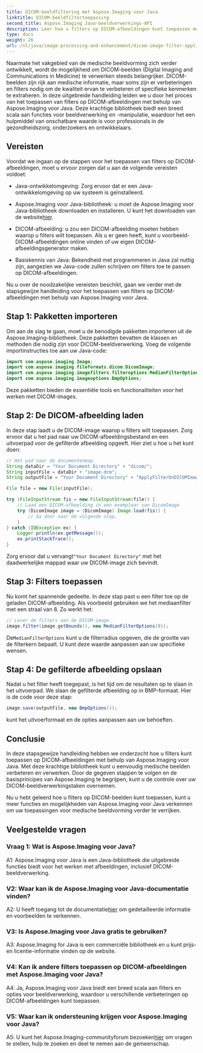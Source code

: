 ```yaml
---
title: DICOM-beeldfiltering met Aspose.Imaging voor Java
linktitle: DICOM-beeldfiltertoepassing
second_title: Aspose.Imaging Java-beeldverwerkings-API
description: Leer hoe u filters op DICOM-afbeeldingen kunt toepassen met Aspose.Imaging voor Java. Verbeter eenvoudig medische beeldvorming.
type: docs
weight: 26
url: /nl/java/image-processing-and-enhancement/dicom-image-filter-application/
---
```

Naarmate het vakgebied van de medische beeldvorming zich verder ontwikkelt, wordt de mogelijkheid om DICOM-beelden (Digital Imaging and Communications in Medicine) te verwerken steeds belangrijker. DICOM-beelden zijn rijk aan medische informatie, maar soms zijn er verbeteringen en filters nodig om de kwaliteit ervan te verbeteren of specifieke kenmerken te extraheren. In deze uitgebreide handleiding leiden we u door het proces van het toepassen van filters op DICOM-afbeeldingen met behulp van Aspose.Imaging voor Java. Deze krachtige bibliotheek biedt een breed scala aan functies voor beeldverwerking en -manipulatie, waardoor het een hulpmiddel van onschatbare waarde is voor professionals in de gezondheidszorg, onderzoekers en ontwikkelaars.

## Vereisten

Voordat we ingaan op de stappen voor het toepassen van filters op DICOM-afbeeldingen, moet u ervoor zorgen dat u aan de volgende vereisten voldoet:

- Java-ontwikkelomgeving: Zorg ervoor dat er een Java-ontwikkelomgeving op uw systeem is geïnstalleerd.

-  Aspose.Imaging voor Java-bibliotheek: u moet de Aspose.Imaging voor Java-bibliotheek downloaden en installeren. U kunt het downloaden van de website[hier](https://releases.aspose.com/imaging/java/).

- DICOM-afbeelding: u zou een DICOM-afbeelding moeten hebben waarop u filters wilt toepassen. Als u er geen heeft, kunt u voorbeeld-DICOM-afbeeldingen online vinden of uw eigen DICOM-afbeeldingsgenerator maken.

- Basiskennis van Java: Bekendheid met programmeren in Java zal nuttig zijn, aangezien we Java-code zullen schrijven om filters toe te passen op DICOM-afbeeldingen.

Nu u over de noodzakelijke vereisten beschikt, gaan we verder met de stapsgewijze handleiding voor het toepassen van filters op DICOM-afbeeldingen met behulp van Aspose.Imaging voor Java.

## Stap 1: Pakketten importeren

Om aan de slag te gaan, moet u de benodigde pakketten importeren uit de Aspose.Imaging-bibliotheek. Deze pakketten bevatten de klassen en methoden die nodig zijn voor DICOM-beeldverwerking. Voeg de volgende importinstructies toe aan uw Java-code:

```java
import com.aspose.imaging.Image;
import com.aspose.imaging.fileformats.dicom.DicomImage;
import com.aspose.imaging.imagefilters.filteroptions.MedianFilterOptions;
import com.aspose.imaging.imageoptions.BmpOptions;
```

Deze pakketten bieden de essentiële tools en functionaliteiten voor het werken met DICOM-images.

## Stap 2: De DICOM-afbeelding laden

In deze stap laadt u de DICOM-image waarop u filters wilt toepassen. Zorg ervoor dat u het pad naar uw DICOM-afbeeldingsbestand en een uitvoerpad voor de gefilterde afbeelding opgeeft. Hier ziet u hoe u het kunt doen:

```java
// Het pad naar de documentenmap.
String dataDir = "Your Document Directory" + "dicom/";
String inputFile = dataDir + "image.dcm";
String outputFile = "Your Document Directory" + "ApplyFilterOnDICOMImage_out.bmp";

File file = new File(inputFile);

try (FileInputStream fis = new FileInputStream(file)) {
    // Laad een DICOM-afbeelding in een exemplaar van DicomImage
    try (DicomImage image = (DicomImage) Image.load(fis)) {
        // Ga door naar de volgende stap.
    }
} catch (IOException ex) {
    Logger.println(ex.getMessage());
    ex.printStackTrace();
}
```

 Zorg ervoor dat u vervangt`"Your Document Directory"` met het daadwerkelijke mappad waar uw DICOM-image zich bevindt.

## Stap 3: Filters toepassen

Nu komt het spannende gedeelte. In deze stap past u een filter toe op de geladen DICOM-afbeelding. Als voorbeeld gebruiken we het mediaanfilter met een straal van 8. Zo werkt het:

```java
// Lever de filters aan de DICOM-image.
image.filter(image.getBounds(), new MedianFilterOptions(8));
```

 De`MedianFilterOptions` kunt u de filterradius opgeven, die de grootte van de filterkern bepaalt. U kunt deze waarde aanpassen aan uw specifieke wensen.

## Stap 4: De gefilterde afbeelding opslaan

Nadat u het filter heeft toegepast, is het tijd om de resultaten op te slaan in het uitvoerpad. We slaan de gefilterde afbeelding op in BMP-formaat. Hier is de code voor deze stap:

```java
image.save(outputFile, new BmpOptions());
```

kunt het uitvoerformaat en de opties aanpassen aan uw behoeften.

## Conclusie

In deze stapsgewijze handleiding hebben we onderzocht hoe u filters kunt toepassen op DICOM-afbeeldingen met behulp van Aspose.Imaging voor Java. Met deze krachtige bibliotheek kunt u eenvoudig medische beelden verbeteren en verwerken. Door de gegeven stappen te volgen en de basisprincipes van Aspose.Imaging te begrijpen, kunt u de controle over uw DICOM-beeldverwerkingstaken overnemen.

Nu u hebt geleerd hoe u filters op DICOM-beelden kunt toepassen, kunt u meer functies en mogelijkheden van Aspose.Imaging voor Java verkennen om uw toepassingen voor medische beeldvorming verder te verrijken.

## Veelgestelde vragen

### Vraag 1: Wat is Aspose.Imaging voor Java?

A1: Aspose.Imaging voor Java is een Java-bibliotheek die uitgebreide functies biedt voor het werken met afbeeldingen, inclusief DICOM-beeldverwerking.

### V2: Waar kan ik de Aspose.Imaging voor Java-documentatie vinden?

 A2: U heeft toegang tot de documentatie[hier](https://reference.aspose.com/imaging/java/) om gedetailleerde informatie en voorbeelden te verkennen.

### V3: Is Aspose.Imaging voor Java gratis te gebruiken?

A3: Aspose.Imaging for Java is een commerciële bibliotheek en u kunt prijs- en licentie-informatie vinden op de website.

### V4: Kan ik andere filters toepassen op DICOM-afbeeldingen met Aspose.Imaging voor Java?

A4: Ja, Aspose.Imaging voor Java biedt een breed scala aan filters en opties voor beeldverwerking, waardoor u verschillende verbeteringen op DICOM-afbeeldingen kunt toepassen.

### V5: Waar kan ik ondersteuning krijgen voor Aspose.Imaging voor Java?

 A5: U kunt het Aspose.Imaging-communityforum bezoeken[hier](https://forum.aspose.com/) om vragen te stellen, hulp te zoeken en deel te nemen aan de gemeenschap.